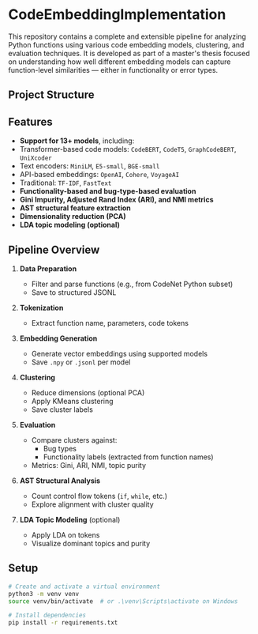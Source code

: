# CodeEmbeddingImplementation

This repository contains a complete and extensible pipeline for analyzing Python functions using various code embedding models, clustering, and evaluation techniques. It is developed as part of a master's thesis focused on understanding how well different embedding models can capture function-level similarities — either in functionality or error types.

##  Project Structure


## Features

-  **Support for 13+ models**, including:
  - Transformer-based code models: `CodeBERT`, `CodeT5`, `GraphCodeBERT`, `UniXcoder`
  - Text encoders: `MiniLM`, `E5-small`, `BGE-small`
  - API-based embeddings: `OpenAI`, `Cohere`, `VoyageAI`
  - Traditional: `TF-IDF`, `FastText`
-  **Functionality-based and bug-type-based evaluation**
-  **Gini Impurity, Adjusted Rand Index (ARI), and NMI metrics**
-  **AST structural feature extraction**
-  **Dimensionality reduction (PCA)**
-  **LDA topic modeling (optional)**

##  Pipeline Overview

1. **Data Preparation**
   - Filter and parse functions (e.g., from CodeNet Python subset)
   - Save to structured JSONL

2. **Tokenization**
   - Extract function name, parameters, code tokens

3. **Embedding Generation**
   - Generate vector embeddings using supported models
   - Save `.npy` or `.jsonl` per model

4. **Clustering**
   - Reduce dimensions (optional PCA)
   - Apply KMeans clustering
   - Save cluster labels

5. **Evaluation**
   - Compare clusters against:
     - Bug types
     - Functionality labels (extracted from function names)
   - Metrics: Gini, ARI, NMI, topic purity

6. **AST Structural Analysis**
   - Count control flow tokens (`if`, `while`, etc.)
   - Explore alignment with cluster quality

7. **LDA Topic Modeling** (optional)
   - Apply LDA on tokens
   - Visualize dominant topics and purity

##  Setup

```bash
# Create and activate a virtual environment
python3 -m venv venv
source venv/bin/activate  # or .\venv\Scripts\activate on Windows

# Install dependencies
pip install -r requirements.txt
